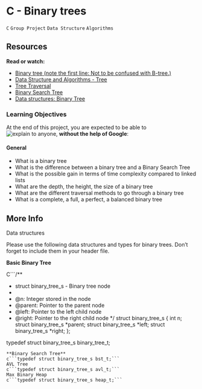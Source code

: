 # C - Binary trees
`C` `Group Project` `Data Structure` `Algorithms`

## Resources
**Read or watch:**

+ [Binary tree (note the first line: Not to be confused with B-tree.)]()
+ [Data Structure and Algorithms - Tree]()
+ [Tree Traversal]()
+ [Binary Search Tree]()
+ [Data structures: Binary Tree]()

### Learning Objectives
At the end of this project, you are expected to be able to ![explain to anyone](), **without the help of Google**:

#### General
* What is a binary tree
* What is the difference between a binary tree and a Binary Search Tree
* What is the possible gain in terms of time complexity compared to linked lists
* What are the depth, the height, the size of a binary tree
* What are the different traversal methods to go through a binary tree
* What is a complete, a full, a perfect, a balanced binary tree

## More Info
Data structures

Please use the following data structures and types for binary trees. Don’t forget to include them in your header file.

**Basic Binary Tree**

C```/**
 * struct binary_tree_s - Binary tree node
 *
 * @n: Integer stored in the node
 * @parent: Pointer to the parent node
 * @left: Pointer to the left child node
 * @right: Pointer to the right child node
 */
struct binary_tree_s
{
    int n;
    struct binary_tree_s *parent;
    struct binary_tree_s *left;
    struct binary_tree_s *right;
};

typedef struct binary_tree_s binary_tree_t;
```
**Binary Search Tree**
c```typedef struct binary_tree_s bst_t;```
AVL Tree
c```typedef struct binary_tree_s avl_t;```
Max Binary Heap
c```typedef struct binary_tree_s heap_t;```
